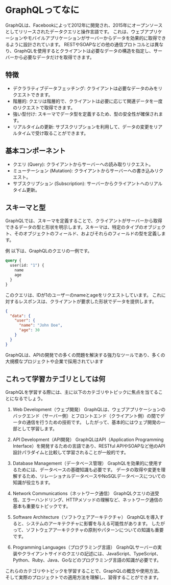 # GraphQLってなに

GraphQLは、Facebookによって2012年に開発され、2015年にオープンソースとしてリリースされたデータクエリと操作言語です。
これは、ウェブアプリケーションやモバイルアプリケーションがサーバーからデータを効果的に取得できるように設計されています。
RESTやSOAPなどの他の通信プロトコルとは異なり、GraphQLを使用するとクライアントは必要なデータの構造を指定し、サーバーから必要なデータだけを取得できます。

## 特徴

- デクララティブデータフェッチング: クライアントは必要なデータのみをリクエストできます。
- 階層的: クエリは階層的で、クライアントは必要に応じて関連データを一度のリクエストで取得できます。
- 強い型付け: スキーマでデータ型を定義するため、型の安全性が確保されます。
- リアルタイムの更新: サブスクリプションを利用して、データの変更をリアルタイムで受け取ることができます。

## 基本コンポーネント

- クエリ (Query): クライアントからサーバーへの読み取りリクエスト。
- ミューテーション (Mutation): クライアントからサーバーへの書き込みリクエスト。
- サブスクリプション (Subscription): サーバーからクライアントへのリアルタイム更新。

## スキーマと型

GraphQLでは、スキーマを定義することで、クライアントがサーバーから取得できるデータの型と形状を明示します。スキーマは、特定のタイプのオブジェクト、そのオブジェクトのフィールド、およびそれらのフィールドの型を定義します。

例
以下は、GraphQLのクエリの一例です。

```graphql
query {
  user(id: "1") {
    name
    age
  }
}
```

このクエリは、IDが1のユーザーのnameとageをリクエストしています。
これに対するレスポンスは、クライアントが要求した形状でデータを提供します。

```json
{
  "data": {
    "user": {
      "name": "John Doe",
      "age": 30
    }
  }
}
```

GraphQLは、APIの開発での多くの問題を解決する強力なツールであり、多くの大規模なプロジェクトや企業で採用されています

## これって学習カテゴリとしては何

GraphQLを学習する際には、主に以下のカテゴリやトピックに焦点を当てることになるでしょう。

1. Web Development（ウェブ開発）
GraphQLは、ウェブアプリケーションのバックエンド（サーバー側）とフロントエンド（クライアント側）の間でデータの通信を行うための技術です。
したがって、基本的にはウェブ開発の一部として学習します。

2. API Development（API開発）
GraphQLはAPI（Application Programming Interface）を開発するための言語であり、RESTful APIやSOAPなど他のAPI設計パラダイムと比較して学習されることが一般的です。

3. Database Management（データベース管理）
GraphQLを効果的に使用するためには、データベースの基礎知識も必要です。
データの取得や変更を理解するため、リレーショナルデータベースやNoSQLデータベースについての知識が役立ちます。

4. Network Communications（ネットワーク通信）
GraphQLクエリの送受信、エラーハンドリング、HTTPメソッドの理解など、ネットワーク通信の基本も重要なトピックです。

5. Software Architecture（ソフトウェアアーキテクチャ）
GraphQLを導入すると、システムのアーキテクチャに影響を与える可能性があります。
したがって、ソフトウェアアーキテクチャの原則やパターンについての知識も重要です。

6. Programming Languages（プログラミング言語）
GraphQLサーバーの実装やクライアントサイドのクエリの記述には、JavaScript、TypeScript、Python、Ruby、Java、Goなどのプログラミング言語の知識が必要です。

これらのカテゴリやトピックを学習することで、GraphQLの概念や使用方法、そして実際のプロジェクトでの適用方法を理解し、習得することができます。
